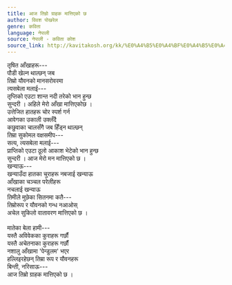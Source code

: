 ```yaml
---
title: आज तिम्रो ग्राहक मात्तिएको छ
author: विवश पोखरेल
genre: कविता
language: नेपाली
source: नेपाली - कविता कोश
source_link: http://kavitakosh.org/kk/%E0%A4%B5%E0%A4%BF%E0%A4%B5%E0%A4%B6_%E0%A4%AA%E0%A5%8B%E0%A4%96%E0%A4%B0%E0%A5%87%E0%A4%B2
---
```


तृषित आँखाहरू---  
पौडी खेल्न थाल्छन् जब  
तिम्रो यौवनको मानसरोवरमा  
त्यसबेला मलाई---  
तृप्तिको एउटा शान्त नदी तरेको भान हुन्छ  
सुन्दरी । अहिले मेरो आँखा मात्तिएकोछ ।  
उत्तेजित हातहरू चोर स्पर्श गर्न  
आवेगका उकाली उक्लँदै  
कछुवाका चालसँगै जब हिँड्न थाल्छन्  
तिम्रा सुकोमल वक्षसमीप---  
सत्य, त्यसबेला मलाई---  
प्राप्तिको एउटा ठूलो आकाश भेटेको भान हुन्छ  
सुन्दरी । आज मेरो मन मात्तिएको छ ।  
खन्याऊ---  
खन्याउँदा हातका चुराहरू नबजाई खन्याऊ  
आँखाका चञ्चल परेलीहरू  
नचलाई खन्याऊ  
तिमीले मुछेका सितनमा कतै---  
तिम्रोरूप र यौवनको गन्ध नआओस्  
अचेल सुकिलो वातावरण मात्तिएको छ ।  
   
मातेका बेला हामी---  
यस्तै अविवेकका कुराहरू गर्छौं  
यस्तै अचेतनाका कुराहरू गर्छौं  
नशालु आँखामा 'पेन्डुलम' भएर  
हल्लिइरहेछन् तिम्रा रूप र यौवनहरू  
बिन्ती, नरिसाऊ---  
आज तिम्रो ग्राहक मात्तिएको छ ।

